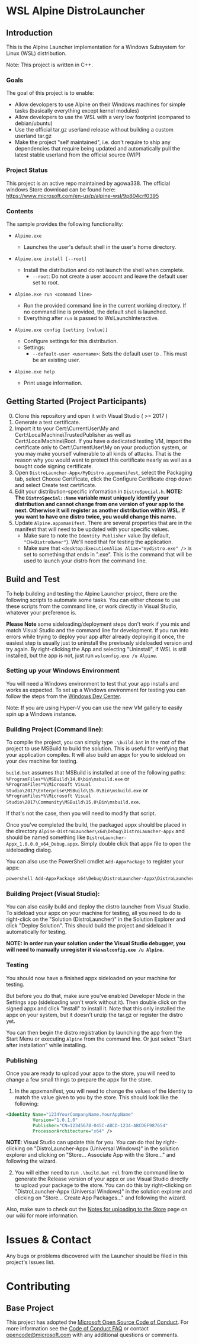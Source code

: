 # WSL Alpine DistroLauncher
## Introduction 
  This is the Alpine Launcher implementation for a Windows Subsystem for Linux (WSL) distribution.
  
  Note: This project is written in C++.

  ### Goals
  The goal of this project is to enable:
  * Allow devolopers to use Alpine on their Windows machines for simple tasks (basically everything except kernel modules)
  * Allow developers to use the WSL with a very low footprint (compared to debian/ubuntu)
  * Use the official tar.gz userland release without building a custom userland tar.gz
  * Make the project "self maintained", i.e. don't require to ship any dependencies that require being updated and automatically pull the latest stable userland from the official source (WIP)

### Project Status
This project is an active repo maintained by agowa338.
The official windows Store download can be found here: https://www.microsoft.com/en-us/p/alpine-wsl/9p804crf0395

### Contents
  The sample provides the following functionality:

  * `Alpine.exe`
    - Launches the user's default shell in the user's home directory.

  * `Alpine.exe install [--root]`
    - Install the distribution and do not launch the shell when complete.
      - `--root`: Do not create a user account and leave the default user set to root.

  * `Alpine.exe run <command line>`
    - Run the provided command line in the current working directory. If no command line is provided, the default shell is launched.
    - Everything after `run` is passed to WslLaunchInteractive.

  * `Alpine.exe config [setting [value]]`
    - Configure settings for this distribution.
    - Settings:
      - `--default-user <username>`: Sets the default user to <username>. This must be an existing user.

  * `Alpine.exe help`
    - Print usage information.

## Getting Started (Project Participants)
  0. Clone this repository and open it with Visual Studio ( >= 2017 )
  1. Generate a test certificate.
  2. Import it to your Cert:\CurrentUser\My and Cert:\LocalMachine\TrustedPublisher as well as Cert:\LocalMachine\Root. If you have a dedicated testing VM, import the certificate only to Cert:\CurrentUser\My on your production system, or you may make yourself vulnerable to all kinds of attacks. That is the reason why you would want to protect this certificate nearly as well as a bought code signing certificate.
  3. Open `DistroLauncher-Appx/MyDistro.appxmanifest`, select the Packaging tab, select Choose Certificate, click the Configure Certificate drop down and select Create test certificate.
  4. Edit your distribution-specific information in `DistroSpecial.h`. **NOTE: The `DistroSpecial::Name` variable must uniquely identify your distribution and cannot change from one version of your app to the next. Otherwise it will register as another distribution within WSL. If you want to have one distro twice, you would change this name.**
  5.  Update `Alpine.appxmanifest`. There are several properties that are in the manifest that will need to be updated with your specific values.
      - Make sure to note the `Identity Publisher` value (by default, `"CN=DistroOwner"`). We'll need that for testing the application.
      - Make sure that `<desktop:ExecutionAlias Alias="mydistro.exe" />` is set to something that ends in ".exe". This is the command that will be used to launch your distro from the command line.

## Build and Test
  To help building and testing the Alpine Launcher project, there are the following scripts to automate some tasks. You can either choose to use these scripts from the command line, or work directly in Visual Studio, whatever your preference is. 

  **Please Note** some sideloading/deployment steps don't work if you mix and match Visual Studio and the command line for development. If you run into errors while trying to deploy your app after already deploying it once, the easiest step is usually just to uninstall the previously sideloaded version and try again. By right-clicking the App and selecting "Uninstall", if WSL is still installed, but the app is not, just run `wslconfig.exe /u Alpine`.

### Setting up your Windows Environment
You will need a Windows environment to test that your app installs and works as expected. To set up a Windows environment for testing you can follow the steps from the [Windows Dev Center](https://developer.microsoft.com/en-us/windows/downloads/virtual-machines).

Note: If you are using Hyper-V you can use the new VM gallery to easily spin up a Windows instance.

### Building Project (Command line):
  To compile the project, you can simply type `.\build.bat` in the root of the project to use MSBuild to build the solution. This is useful for verifying that your application compiles. It will also build an appx for you to sideload on your dev machine for testing.
  
  `build.bat` assumes that MSBuild is installed at one of the following paths:
  `%ProgramFiles*%\MSBuild\14.0\bin\msbuild.exe` or
  `%ProgramFiles*%\Microsoft Visual Studio\2017\Enterprise\MSBuild\15.0\Bin\msbuild.exe` or
  `%ProgramFiles*%\Microsoft Visual Studio\2017\Community\MSBuild\15.0\Bin\msbuild.exe`.

  If that's not the case, then you will need to modify that script. 

  Once you've completed the build, the packaged appx should be placed in the directory `Alpine-DistroLauncher\x64\Debug\DistroLauncher-Appx` and should be named something like `DistroLauncher-Appx_1.0.0.0_x64_Debug.appx`. Simply double click that appx file to open the sideloading dialog. 

  You can also use the PowerShell cmdlet `Add-AppxPackage` to register your appx:
  ``` powershell
  powershell Add-AppxPackage x64\Debug\DistroLauncher-Appx\DistroLauncher-Appx_1.0.0.0_x64_Debug.appx
  ```

### Building Project (Visual Studio):

  You can also easily build and deploy the distro launcher from Visual Studio. To sideload your appx on your machine for testing, all you need to do is right-click on the "Solution (DistroLauncher)" in the Solution Explorer and click "Deploy Solution". This should build the project and sideload it automatically for testing.

  **NOTE: In order run your solution under the Visual Studio debugger, you will need to manually unregister it via `wslconfig.exe /u Alpine`.**

### Testing
  You should now have a finished appx sideloaded on your machine for testing. 

  But before you do that, make sure you've enabled Developer Mode in the Settings app (sideloading won't work without it). Then double click on the signed appx and click "Install" to install it. Note that this only installed the appx on your system, but it doesn't unzip the tar.gz or register the distro yet. 

  You can then begin the distro registration by launching the app from the Start Menu or executing `Alpine` from the command line. Or just select "Start after installation" while installing. 

### Publishing
  Once you are ready to upload your appx to the store, you will need to change a few small things to prepare the appx for the store.  

  1. In the appxmanifest, you will need to change the values of the Identity to match the value given to you by the store. This should look like the following:

  ``` xml
  <Identity Name="1234YourCompanyName.YourAppName"
            Version="1.0.1.0"
            Publisher="CN=12345678-045C-ABCD-1234-ABCDEF987654"
            ProcessorArchitecture="x64" />
  ```

  **NOTE**: Visual Studio can update this for you. You can do that by right-clicking on "DistroLauncher-Appx (Universal Windows)" in the solution explorer and clicking on "Store... Associate App with the Store..." and following the wizard. 

  2. You will either need to run `.\build.bat rel` from the command line to generate the Release version of your appx or use Visual Studio directly to upload your package to the store. You can do this by right-clicking on "DistroLauncher-Appx (Universal Windows)" in the solution explorer and clicking on "Store... Create App Packages..." and following the wizard. 

  Also, make sure to check out the [Notes for uploading to the Store](https://github.com/Microsoft/WSL-DistroLauncher/wiki/Notes-for-uploading-to-the-Store) page on our wiki for more information.

# Issues & Contact
Any bugs or problems discovered with the Launcher should be filed in this project's Issues list. 

# Contributing
## Base Project
This project has adopted the [Microsoft Open Source Code of Conduct](https://opensource.microsoft.com/codeofconduct/). For more information see the [Code of Conduct FAQ](https://opensource.microsoft.com/codeofconduct/faq/) or contact [opencode@microsoft.com](mailto:opencode@microsoft.com) with any additional questions or comments.
